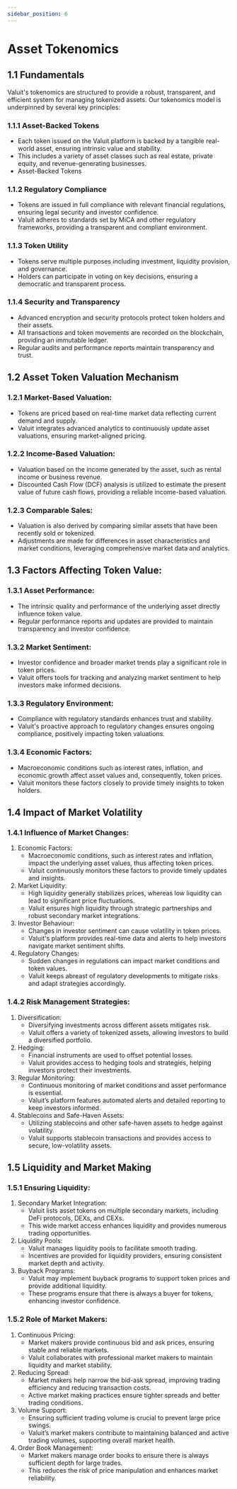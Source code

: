 ```yaml
---
sidebar_position: 6
---
```


# Asset Tokenomics

## 1.1 Fundamentals

Valuit's tokenomics are structured to provide a robust, transparent, and efficient system for managing tokenized assets. Our tokenomics model is underpinned by several key principles:

### 1.1.1 Asset-Backed Tokens

- Each token issued on the Valuit platform is backed by a tangible real-world asset, ensuring intrinsic value and stability.
- This includes a variety of asset classes such as real estate, private equity, and revenue-generating businesses.
- Asset-Backed Tokens

### 1.1.2 Regulatory Compliance

- Tokens are issued in full compliance with relevant financial regulations, ensuring legal security and investor confidence.
- Valuit adheres to standards set by MiCA and other regulatory frameworks, providing a transparent and compliant environment.

### 1.1.3 Token Utility

- Tokens serve multiple purposes including investment, liquidity provision, and governance.
- Holders can participate in voting on key decisions, ensuring a democratic and transparent process.

### 1.1.4 Security and Transparency

- Advanced encryption and security protocols protect token holders and their assets.
- All transactions and token movements are recorded on the blockchain, providing an immutable ledger.
- Regular audits and performance reports maintain transparency and trust.

## 1.2 Asset Token Valuation Mechanism

### 1.2.1 Market-Based Valuation:

- Tokens are priced based on real-time market data reflecting current demand and supply.
- Valuit integrates advanced analytics to continuously update asset valuations, ensuring market-aligned pricing.

### 1.2.2 Income-Based Valuation:

- Valuation based on the income generated by the asset, such as rental income or business revenue.
- Discounted Cash Flow (DCF) analysis is utilized to estimate the present value of future cash flows, providing a reliable income-based valuation.

### 1.2.3 Comparable Sales:

- Valuation is also derived by comparing similar assets that have been recently sold or tokenized.
- Adjustments are made for differences in asset characteristics and market conditions, leveraging comprehensive market data and analytics.

## 1.3 Factors Affecting Token Value:

### 1.3.1 Asset Performance:

- The intrinsic quality and performance of the underlying asset directly influence token value.
- Regular performance reports and updates are provided to maintain transparency and investor confidence.

### 1.3.2 Market Sentiment:

- Investor confidence and broader market trends play a significant role in token prices.
- Valuit offers tools for tracking and analyzing market sentiment to help investors make informed decisions.

### 1.3.3 Regulatory Environment:

- Compliance with regulatory standards enhances trust and stability.
- Valuit's proactive approach to regulatory changes ensures ongoing compliance, positively impacting token valuations.

### 1.3.4 Economic Factors:

- Macroeconomic conditions such as interest rates, inflation, and economic growth affect asset values and, consequently, token prices.
- Valuit monitors these factors closely to provide timely insights to token holders.

## 1.4 Impact of Market Volatility

### 1.4.1 Influence of Market Changes:

1. Economic Factors:
    - Macroeconomic conditions, such as interest rates and inflation, impact the underlying asset values, thus affecting token prices.
    - Valuit continuously monitors these factors to provide timely updates and insights.
2. Market Liquidity:
    - High liquidity generally stabilizes prices, whereas low liquidity can lead to significant price fluctuations.
    - Valuit ensures high liquidity through strategic partnerships and robust secondary market integrations.
3. Investor Behaviour:
    - Changes in investor sentiment can cause volatility in token prices.
    - Valuit's platform provides real-time data and alerts to help investors navigate market sentiment shifts.
4. Regulatory Changes:
    - Sudden changes in regulations can impact market conditions and token values.
    - Valuit keeps abreast of regulatory developments to mitigate risks and adapt strategies accordingly.

### 1.4.2 Risk Management Strategies:

1. Diversification:
    - Diversifying investments across different assets mitigates risk.
    - Valuit offers a variety of tokenized assets, allowing investors to build a diversified portfolio.
2. Hedging:
    - Financial instruments are used to offset potential losses.
    - Valuit provides access to hedging tools and strategies, helping investors protect their investments.
3. Regular Monitoring:
    - Continuous monitoring of market conditions and asset performance is essential.
    - Valuit’s platform features automated alerts and detailed reporting to keep investors informed.
4. Stablecoins and Safe-Haven Assets:
    - Utilizing stablecoins and other safe-haven assets to hedge against volatility.
    - Valuit supports stablecoin transactions and provides access to secure, low-volatility assets.

## 1.5 Liquidity and Market Making

### 1.5.1 Ensuring Liquidity:

1. Secondary Market Integration:
    - Valuit lists asset tokens on multiple secondary markets, including DeFi protocols, DEXs, and CEXs.
    - This wide market access enhances liquidity and provides numerous trading opportunities.
2. Liquidity Pools:
    - Valuit manages liquidity pools to facilitate smooth trading.
    - Incentives are provided for liquidity providers, ensuring consistent market depth and activity.
3. Buyback Programs:
    - Valuit may implement buyback programs to support token prices and provide additional liquidity.
    - These programs ensure that there is always a buyer for tokens, enhancing investor confidence.

### 1.5.2 Role of Market Makers:

1. Continuous Pricing:
    - Market makers provide continuous bid and ask prices, ensuring stable and reliable markets.
    - Valuit collaborates with professional market makers to maintain liquidity and market stability.
2. Reducing Spread:
    - Market makers help narrow the bid-ask spread, improving trading efficiency and reducing transaction costs.
    - Active market making practices ensure tighter spreads and better trading conditions.
3. Volume Support:
    - Ensuring sufficient trading volume is crucial to prevent large price swings.
    - Valuit’s market makers contribute to maintaining balanced and active trading volumes, supporting overall market health.
4. Order Book Management:
    - Market makers manage order books to ensure there is always sufficient depth for large trades.
    - This reduces the risk of price manipulation and enhances market reliability.